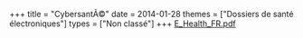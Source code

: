 +++
title = "CybersantÃ©"
date = 2014-01-28
themes = ["Dossiers de santé électroniques"]
types = ["Non classé"]
+++
[E_Health_FR.pdf](/files/E_Health_FR.pdf)
